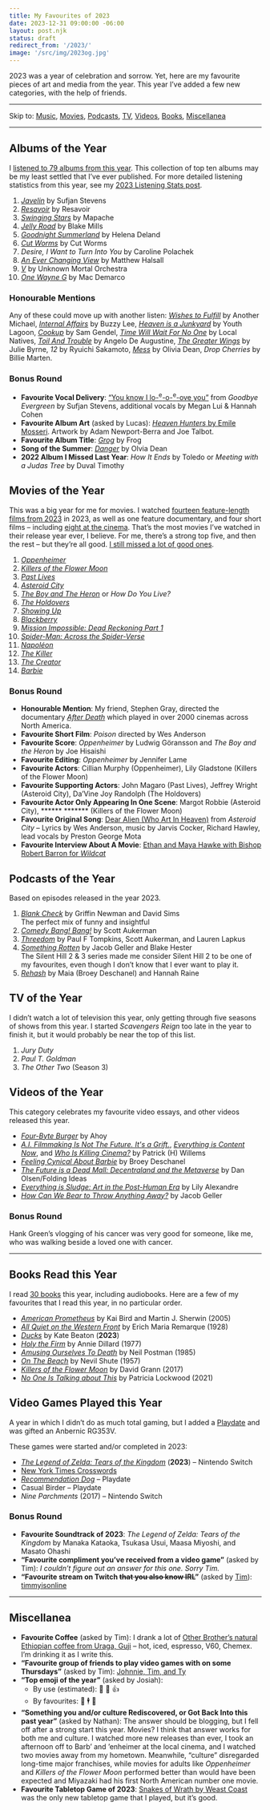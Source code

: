 ```yaml
---
title: My Favourites of 2023
date: 2023-12-31 09:00:00 -06:00
layout: post.njk
status: draft
redirect_from: '/2023/'
image: '/src/img/2023og.jpg'
---
```


2023 was a year of celebration and sorrow. Yet, here are my favourite pieces of art and media from the year. This year I’ve added a few new categories, with the help of friends.

---

Skip to: [Music](#music), [Movies](#movies), [Podcasts](#podcasts), [TV](#tv), [Videos](), [Books](#books), [Miscellanea](#misc)

---

<h2 id="music">Albums of the Year</h2>

I [listened to 79 albums from this year](https://www.last.fm/user/dueckjon/listening-report/year). This collection of top ten albums may be my least settled that I’ve ever published. For more detailed listening statistics from this year, see my [2023 Listening Stats post](/journal/2023/listening-stats/).

1. [*Javelin*](https://sufjanstevens.bandcamp.com/album/javelin) by Sufjan Stevens
2. [*Resavoir*](https://intlanthem.bandcamp.com/album/resavoir-2) by Resavoir
3. [*Swinging Stars*](https://mapachesounds.bandcamp.com/album/swinging-stars) by Mapache
4. [*Jelly Road*](https://blakemills.bandcamp.com/album/jelly-road) by Blake Mills
5. [*Goodnight Summerland*](https://helenadeland.bandcamp.com/album/goodnight-summerland) by Helena Deland
6. [*Cut Worms*](https://cutworms.bandcamp.com/album/cut-worms) by Cut Worms
7. *Desire, I Want to Turn Into You* by Caroline Polachek
8. [*An Ever Changing View*](https://matthewhalsall.bandcamp.com/album/an-ever-changing-view) by Matthew Halsall
9. [*V*](https://unknown-mortal-orchestra.bandcamp.com/album/v) by Unknown Mortal Orchestra
10. [*One Wayne G*](https://macdemarco.bandcamp.com/album/one-wayne-g) by Mac Demarco

### Honourable Mentions
Any of these could move up with another listen: [*Wishes to Fulfill*](https://anothermichael.bandcamp.com/album/wishes-to-fulfill) by Another Michael, [*Internal Affairs*](https://buzzylee.bandcamp.com/album/internal-affairs) by Buzzy Lee, [*Heaven is a Junkyard*](https://youthlagoon.bandcamp.com/album/heaven-is-a-junkyard) by Youth Lagoon, [*Cookup*](https://samgendel.bandcamp.com/album/cookup) by Sam Gendel, [*Time Will Wait For No One*](https://localnativesmusic.bandcamp.com/album/time-will-wait-for-no-one) by Local Natives, [*Toil And Trouble*](https://angelodeaugustine.bandcamp.com/album/toil-and-trouble) by Angelo De Augustine, [*The Greater Wings*](https://juliembyrne.bandcamp.com/album/the-greater-wings) by Julie Byrne, *12* by Ryuichi Sakamoto, [*Mess*](https://oliviadean.bandcamp.com/album/messy) by Olivia Dean, _Drop Cherries_ by Billie Marten.

### Bonus Round
<!-- - **Favourite Songs**: 
  1. *Call You Out* by Miel
  2. *Some Kind of Sting* by Emile Mosseri, from *Heaven Hunters*
  3. 
- **Favourite Lyric**:  -->
- **Favourite Vocal Delivery**: [“You know I lo-<sup>e</sup>-o-<sup>e</sup>-ove you”](https://www.youtube.com/watch?v=7q6EHqYM2Zw&t=176s) from *Goodbye Evergreen* by Sufjan Stevens, additional vocals by Megan Lui & Hannah Cohen
- **Favourite Album Art** (asked by Lucas): [*Heaven Hunters* by Emile Mosseri](https://emilemosseri.bandcamp.com/album/heaven-hunters). Artwork by Adam Newport-Berra and Joe Talbot.
- **Favourite Album Title**: [*Grog*](https://heyitsfrog.bandcamp.com/album/grog) by Frog
- **Song of the Summer**: [*Danger*](https://oliviadean.bandcamp.com/track/danger) by Olvia Dean
- **2022 Album I Missed Last Year**: *How It Ends* by Toledo or *Meeting with a Judas Tree* by Duval Timothy

<h2 id="movies">Movies of the Year</h2>

<!-- ![](https://scenebygreen.files.wordpress.com/2023/09/vs-youtube-pastlivesofficialtrailerhda24-126.png) -->

This was a big year for me for movies. I watched [fourteen feature-length films from 2023](https://letterboxd.com/jondueck/films/diary/for/2023/year/2023/) in 2023, as well as one feature documentary, and four short films – including [eight at the cinema](https://letterboxd.com/jondueck/tag/cinema/films/year/2023/). That’s the most movies I’ve watched in their release year ever, I believe. For me, there’s a strong top five, and then the rest – but they’re all good. [I still missed a lot of good ones](https://letterboxd.com/jondueck/watchlist/year/2023/).


1. [_Oppenheimer_](https://letterboxd.com/film/oppenheimer-2023/)<!--<br>Christopher Nolan playing to all of his strengths, held together tightly by Jennifer Lame’s precision editing.-->
2. [_Killers of the Flower Moon_](https://letterboxd.com/film/killers-of-the-flower-moon/)<!--<br>A movie so gripping that we all stayed in the cinema for 3½ hours with horrible speakers. A powerful ending.-->
3. [_Past Lives_](https://letterboxd.com/film/past-lives/)<br><!--A tender and mature debut-->
4. [_Asteroid City_](https://letterboxd.com/film/asteroid-city/)
5. [_The Boy and The Heron_](https://letterboxd.com/film/the-boy-and-the-heron/) or _How Do You Live?_
6. [_The Holdovers_](https://letterboxd.com/film/the-holdovers/)
7. [_Showing Up_](https://letterboxd.com/film/showing-up-2022/)
8. [_Blackberry_](https://letterboxd.com/film/blackberry-2023/)
9. [_Mission Impossible: Dead Reckoning Part 1_](https://letterboxd.com/film/mission-impossible-dead-reckoning-part-one/)
10. [_Spider-Man: Across the Spider-Verse_](https://letterboxd.com/film/spider-man-across-the-spider-verse/)
11. [_Napoléon_](https://letterboxd.com/film/napoleon-2023/)
12. [_The Killer_](https://letterboxd.com/film/the-killer-2023/)
13. [_The Creator_](https://letterboxd.com/film/the-creator-2023/)<br><!--I thought that this would finish near the top for me, but unfortunately the script doesn’t live up to the cinematography, production design, and special effects.-->
14. [_Barbie_](https://letterboxd.com/film/barbie/)<!--<br>Greta Gerwig gets far more out of a movie about dolls than should have been possible. -->

### Bonus Round
- **Honourable Mention**: My friend, Stephen Gray, directed the documentary [_After Death_](https://letterboxd.com/film/after-death-2023/) which played in over 2000 cinemas across North America.
- **Favourite Short Film**: _Poison_ directed by Wes Anderson
- **Favourite Score**: *Oppenheimer* by Ludwig Göransson and *The Boy and the Heron* by Joe Hisaishi
- **Favourite Editing**: *Oppenheimer* by Jennifer Lame
- **Favourite Actors**: Cillian Murphy (Oppenheimer), Lily Gladstone (Killers of the Flower Moon)
- **Favourite Supporting Actors**: John Magaro (Past Lives), Jeffrey Wright (Asteroid City), Da’Vine Joy Randolph (The Holdovers)
- **Favourite Actor Only Appearing In One Scene**: Margot Robbie (Asteroid City), ****** ******* (Killers of the Flower Moon)
- **Favourite Original Song**: [Dear Alien (Who Art In Heaven)](https://youtu.be/rW2GJMI4heI) from _Asteroid City_ – Lyrics by Wes Anderson, music by  Jarvis Cocker, Richard Hawley, lead vocals by Preston George Mota
- **Favourite Interview About A Movie**: [Ethan and Maya Hawke with Bishop Robert Barron for _Wildcat_](https://youtu.be/y5syAnrbYC0)
 
<h2 id="podcasts">Podcasts of the Year</h2>

Based on episodes released in the year 2023.

1. [*Blank Check*](https://www.blankcheckpod.com/podcast) by Griffin Newman and David Sims <br>The perfect mix of funny and insightful
2. [*Comedy Bang! Bang!*](https://www.earwolf.com/show/comedy-bang-bang/) by Scott Aukerman
3. [*Threedom*](https://www.earwolf.com/show/threedom/) by Paul F Tompkins, Scott Aukerman, and Lauren Lapkus
4. [*Something Rotten*](https://nebula.tv/somethingrotten/) by Jacob Geller and Blake Hester <br>The Silent Hill 2 & 3 series made me consider Silent Hill 2 to be one of my favourites, even though I don’t know that I ever want to play it.
5. [*Rehash*](https://podcasters.spotify.com/pod/show/rehashpodcast) by Maia (Broey Deschanel) and Hannah Raine

<h2 id="tv">TV of the Year</h2>

I didn’t watch a lot of television this year, only getting through five seasons of shows from this year. I started _Scavengers Reign_ too late in the year to finish it, but it would probably be near the top of this list.

1. _Jury Duty_
2. _Paul T. Goldman_
3. _The Other Two_ (Season 3)

<h2 id="videos">Videos of the Year</h2>
This category celebrates my favourite video essays, and other videos released this year.

- [*Four-Byte Burger*](https://youtu.be/i4EFkspO5p4?si=lykPQaQN0rzvznUz) by Ahoy
- [*A.I. Filmmaking Is Not The Future. It's a Grift.*](https://youtu.be/aC99lNQdNmA?si=nQDhR30Ta56fVD1V), [*Everything is Content Now*](https://youtu.be/hAtbFwzZp6Y?si=MmmTlPl4zQEeRwPJ), and [*Who Is Killing Cinema?*](https://youtu.be/Dn3ycq-dTq8) by Patrick (H) Willems
- [*Feeling Cynical About Barbie*](https://youtu.be/-2vE-hFCpLc) by Broey Deschanel
- [*The Future is a Dead Mall: Decentraland and the Metaverse*](https://youtu.be/EiZhdpLXZ8Q) by Dan Olsen/Folding Ideas
- [*Everything is Sludge: Art in the Post-Human Era*](https://youtu.be/OuaDbu_VBLY) by Lily Alexandre
- [*How Can We Bear to Throw Anything Away?*](https://youtu.be/ukJ_UA-JS5o) by Jacob Geller

### Bonus Round
Hank Green’s vlogging of his cancer was very good for someone, like me, who was walking beside a loved one with cancer.

---

<h2 id="books">Books Read this Year</h2>

I read [30 books](https://www.goodreads.com/user/year_in_books/2023/5173121) this year, including audiobooks. Here are a few of my favourites that I read this year, in no particular order.
- [*American Prometheus*](https://www.goodreads.com/book/show/189134479-american-prometheus) by Kai Bird and Martin J. Sherwin (2005)
- [*All Quiet on the Western Front*](https://www.goodreads.com/book/show/58613775-all-quiet-on-the-western-front) by Erich Maria Remarque (1928)
- [*Ducks*](https://www.goodreads.com/book/show/59069071-ducks) by Kate Beaton (**2023**)
- [*Holy the Firm*](https://www.goodreads.com/book/show/7695.Holy_the_Firm) by Annie Dillard (1977)
- [*Amusing Ourselves To Death*](https://www.goodreads.com/book/show/74034.Amusing_Ourselves_to_Death) by Neil Postman (1985)
- [*On The Beach*](https://www.goodreads.com/book/show/6084805-on-the-beach) by Nevil Shute (1957)
- [*Killers of the Flower Moon*](https://www.goodreads.com/book/show/29496196-killers-of-the-flower-moon) by David Grann (2017)
- [*No One Is Talking about This*](https://www.goodreads.com/book/show/59713159-no-one-is-talking-about-this) by Patricia Lockwood (2021)

<h2 id="videogames">Video Games Played this Year</h2>

A year in which I didn’t do as much total gaming, but I added a [Playdate](https://play.date) and was gifted an Anbernic RG353V.

These games were started and/or completed in 2023:

- [*The Legend of Zelda: Tears of the Kingdom*](https://www.nintendo.com/en-ca/store/products/the-legend-of-zelda-tears-of-the-kingdom-switch/) (**2023**) – Nintendo Switch
- [New York Times Crosswords](https://www.nytimes.com/crosswords)
- [*Recommendation Dog*](https://play.date/games/recommendation-dog/) – Playdate
- Casual Birder – Playdate
- *Nine Parchments* (2017) – Nintendo Switch

### Bonus Round
- **Favourite Soundtrack of 2023**: *The Legend of Zelda: Tears of the Kingdom* by Manaka Kataoka, Tsukasa Usui, Maasa Miyoshi, and Masato Ohashi
- **“Favourite compliment you’ve received from a video game”** (asked by Tim): *I couldn’t figure out an answer for this one. Sorry Tim.*
- **“Favourite stream on Twitch ~~that you also know IRL~~”** (asked by [Tim](https://www.twitch.tv/timmyisonline)): [timmyisonline](https://www.twitch.tv/timmyisonline)

---

<h2 id="misc">Miscellanea</h2>

- **Favourite Coffee** (asked by Tim): I drank a lot of [Other Brother’s natural Ethiopian coffee from Uraga, Guji](https://www.otherbrotherroasters.com/collections/filter-drip-roast/products/ethiopia-uraga) – hot, iced, espresso, V60, Chemex. I’m drinking it as I write this.
- **“Favourite group of friends to play video games with on some Thursdays”** (asked by Tim): [Johnnie, Tim, and Ty](https://twitter.com/html5head/status/1433805227858153473/photo/1)
- **“Top emoji of the year”** (asked by Josiah):
  - By use (estimated): 😬 🤷 👍 
  - By favourites: 🤦 🕴️ 🌮
- **“Something you and/or culture Rediscovered, or Got Back Into this past year”** (asked by Nathan): The answer should be blogging, but I fell off after a strong start this year. Movies? I think that answer works for both me and culture. I watched more new releases than ever, I took an afternoon off to Barb’ and ’enheimer at the local cinema, and I watched two movies away from my hometown. Meanwhile, “culture” disregarded long-time major franchises, while movies for adults like _Oppenheimer_ and _Killers of the Flower Moon_ performed better than would have been expected and Miyazaki had his first North American number one movie.
- **Favourite Tabletop Game of 2023**: [Snakes of Wrath by Weast Coast](https://snakesofwrath.com/) was the only new tabletop game that I played, but it’s good. 
<!-- 
---

## Further Reading
- [Matt Goold](https://mattgoold.medium.com/favorite-albums-of-2023-d554deab1771) -->